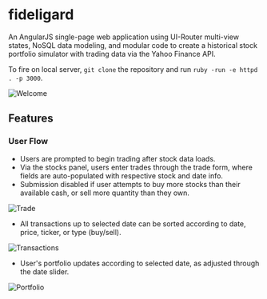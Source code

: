 # fideligard

An AngularJS single-page web application using UI-Router multi-view states, NoSQL data modeling, and modular code to create a historical stock portfolio simulator with trading data via the Yahoo Finance API.

To fire on local server, `git clone` the repository and run `ruby -run -e httpd . -p 3000`.

![Welcome]()

## Features

### User Flow

- Users are prompted to begin trading after stock data loads.
- Via the stocks panel, users enter trades through the trade form, where fields are auto-populated with respective stock and date info. 
- Submission disabled if user attempts to buy more stocks than their available cash, or sell more quantity than they own.

![Trade]()

- All transactions up to selected date can be sorted according to date, price, ticker, or type (buy/sell).

![Transactions]()

- User's portfolio updates according to selected date, as adjusted through the date slider.

![Portfolio]()
